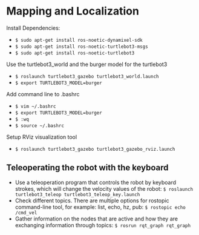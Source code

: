 # Mapping and Localization

Install Dependencies:
- ``$ sudo apt-get install ros-noetic-dynamixel-sdk``
- ``$ sudo apt-get install ros-noetic-turtlebot3-msgs``
- ``$ sudo apt-get install ros-noetic-turtlebot3``

Use the turtlebot3_world and the burger model for the turtlebot3
- ``$ roslaunch turtlebot3_gazebo turtlebot3_world.launch``
- ``$ export TURTLEBOT3_MODEL=burger``

Add command line to .bashrc
- ``$ vim ~/.bashrc``
- ``$ export TURTLEBOT3_MODEL=burger``
- ``$ :wq``
- ``$ source ~/.bashrc``

Setup RViz visualization tool
- ``$ roslaunch turtlebot3_gazebo turtlebot3_gazebo_rviz.launch``

## Teleoperating the robot with the keyboard
- Use a teleoperation program that controls the robot by keyboard strokes, which will change the velocity values of the robot: ``$ roslaunch turtlebot3_teleop turtlebot3_teleop_key.launch``
- Check different topics. There are multiple options for rostopic command-line tool, for example:  list, echo, hz, pub: ``$ rostopic echo /cmd_vel``
- Gather information on the nodes that are active and how they are exchanging information through topics: ``$ rosrun rqt_graph rqt_graph``
